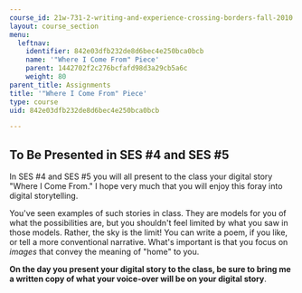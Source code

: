 ```yaml
---
course_id: 21w-731-2-writing-and-experience-crossing-borders-fall-2010
layout: course_section
menu:
  leftnav:
    identifier: 842e03dfb232de8d6bec4e250bca0bcb
    name: '"Where I Come From" Piece'
    parent: 1442702f2c276bcfafd98d3a29cb5a6c
    weight: 80
parent_title: Assignments
title: '"Where I Come From" Piece'
type: course
uid: 842e03dfb232de8d6bec4e250bca0bcb

---
```


To Be Presented in SES #4 and SES #5
------------------------------------

In SES #4 and SES #5 you will all present to the class your digital story "Where I Come From." I hope very much that you will enjoy this foray into digital storytelling.

You've seen examples of such stories in class. They are models for you of what the possibilities are, but you shouldn't feel limited by what you saw in those models. Rather, the sky is the limit! You can write a poem, if you like, or tell a more conventional narrative. What's important is that you focus on _images_ that convey the meaning of "home" to you.

**On the day you present your digital story to the class, be sure to bring me a written copy of what your voice-over will be on your digital story**.